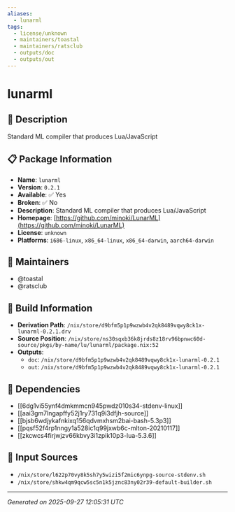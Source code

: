 ```yaml
---
aliases:
  - lunarml
tags:
  - license/unknown
  - maintainers/toastal
  - maintainers/ratsclub
  - outputs/doc
  - outputs/out
---
```


# lunarml

## 📝 Description

Standard ML compiler that produces Lua/JavaScript

## 📋 Package Information

- **Name**: `lunarml`
- **Version**: `0.2.1`
- **Available**: ✅ Yes
- **Broken**: ✅ No
- **Description**: Standard ML compiler that produces Lua/JavaScript
- **Homepage**: [https://github.com/minoki/LunarML](https://github.com/minoki/LunarML)
- **License**: `unknown`
- **Platforms**: `i686-linux`, `x86_64-linux`, `x86_64-darwin`, `aarch64-darwin`
## 👥 Maintainers

- @toastal
- @ratsclub


## 🔧 Build Information

- **Derivation Path**: `/nix/store/d9bfm5p1p9wzwb4v2qk8489vqwy8ck1x-lunarml-0.2.1.drv`
- **Source Position**: `/nix/store/ns30sqxb36k8jrds8z18rv96bpnwc60d-source/pkgs/by-name/lu/lunarml/package.nix:52`
- **Outputs**:
  - `doc`:  `/nix/store/d9bfm5p1p9wzwb4v2qk8489vqwy8ck1x-lunarml-0.2.1`
  - `out`:  `/nix/store/d9bfm5p1p9wzwb4v2qk8489vqwy8ck1x-lunarml-0.2.1`

## 🔗 Dependencies

- [[6dg1vi55ynf4dmkmmcn945pwdz010s34-stdenv-linux]]
- [[aai3gm7lngapffy52j1ry731q9i3dfjh-source]]
- [[bjsb6wdjykafnkixq156qdvmxhsm2bai-bash-5.3p3]]
- [[pqsf52f4rp1nngy1a528ic1q99jxwb6c-mlton-20210117]]
- [[zkcwcs4firjwjzv66kbvy3i1zpik10p3-lua-5.3.6]]

## 📁 Input Sources

- `/nix/store/l622p70vy8k5sh7y5wizi5f2mic6ynpg-source-stdenv.sh`
- `/nix/store/shkw4qm9qcw5sc5n1k5jznc83ny02r39-default-builder.sh`

---
*Generated on 2025-09-27 12:05:31 UTC*
